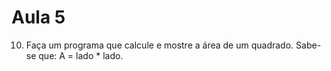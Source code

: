 # Aula 5

10. Faça um programa que calcule e mostre a área de um quadrado. Sabe-se que: A = lado * lado.
